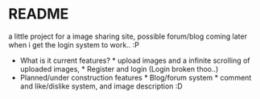 # README #

a little project for a image sharing site, possible forum/blog coming later when i get the login system to work.. :P

* What is it current features? 
        * upload images and a infinite scrolling of uploaded images,
        * Register and login (Login broken thoo..)
* Planned/under construction features
        * Blog/forum system
        * comment and like/dislike system, and image description :D